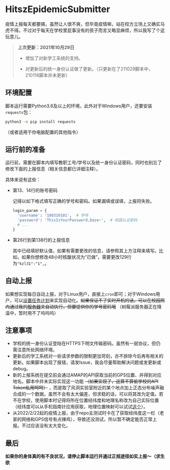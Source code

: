 # HitszEpidemicSubmitter

疫情上报每天都要搞，虽然让人很不爽，但毕竟疫情嘛，站在校方立场上又确实马虎不得。不过对于每天在学校里屁事没有的孩子而言又略显麻烦，所以我写了个这玩意儿。

>  **上次更新：2021年10月29日**
>
> - 增加了对新学工系统的支持。
>
> - 对更新后的统一身份认证做了更新。（只更新在了211029脚本中，210118脚本并未更新）

## 环境配置

脚本运行需要Python3.6及以上的环境，此外对于Windows用户，还要安装`requests`包：

```bash
python3 -m pip install requests
```
（或者适用于你电脑配置的其他指令）

## 运行前的准备

运行前，需要在脚本内填写教职工号/学号以及统一身份认证密码，同时也别忘了修改下面的上报信息（相关信息都已详细注释）。

具体来说有这些：

- 第13、14行的账号密码
  
  记得以如下格式填写正确的学号和密码。如果漏填或误填，上报将失败。
  ```python
  login_param = {
    'username': '180310101',  # 学号
    'password': 'ThisIsYourPassword,Daze~',  # 校园认证密码
    # ...
  }
  ```
- 第26行到第138行的上报信息
  
  其中已经填好默认值，如果有需要更改的信息，请参照其上方注释来填写。比如，如果你想修改48小时核酸状况为“已做”，需要更改129行为`"kzl31":"1",`。

## 自动上报

如果想实现每日自动上报，对于Linux用户，直接上`cron`即可；对于Windows用户，可以[设置任务计划](https://jingyan.baidu.com/article/9080802200cc15fd91c80fcf.html)来实现自动化。~~如果保证不了实时开机的话，可以在校园网内通过我的[服务器](http://10.249.77.65/app/epidemic)来自动执行，但要提供你的学号密码哦~~ （树莓派服务器正在降温中，暂时用不了呜呜呜）

## 注意事项

- 学校的统一身份认证登陆在HTTPS下明文传输密码。虽然有一层协议，但仍需注意所处网络环境。
- 更新后的学工系统对一些请求参数的限制更加苛刻，亦不排除今后再有相关的更新。如果脚本出现了报错，请发Issue，我会尽量帮助解决问题或发更新或debug。
- 新的上报系统在提交前会通过AMAP的API获取当前的GPS位置、并得到对应地名。脚本中并未实际实现这一功能 ~~（如果实现了，这算不算偷学校的API Token私用呵呵）~~ ，而是取了风洞实验室附近的某个地点加上正态分布噪声融合成的一个数据。虽然不会有太大偏差，但求稳的话，可以将其改为定值。若不在学校，使用脚本时记得将所在位置经纬度和地理名称改为自己实际位置（经纬度可以从手机指南针应用获取，地理位置映射可以试试[这个](https://map.yanue.net/)）。
- 从2022/2/22起的疫情上报，由于repo主测试时卡在了获取经纬度这一栏（老家的网络和GPS信号有点辣鸡），导致还没测试，所以暂不确定能否正常上报。不过应该没有太大变化。

## 最后

**如果你的身体真的有不良状况，请停止脚本运行并通过正规途径如实上报～（求生欲**
